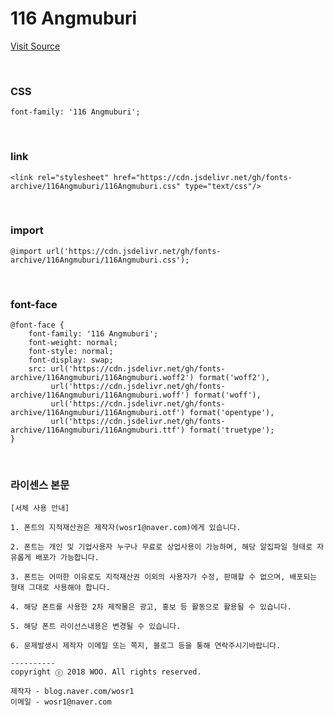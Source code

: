 # 116 Angmuburi

[Visit Source](https://m.blog.naver.com/wosr1/221310275210)

&nbsp;

### CSS

```
font-family: '116 Angmuburi';
```

&nbsp;

### link

```
<link rel="stylesheet" href="https://cdn.jsdelivr.net/gh/fonts-archive/116Angmuburi/116Angmuburi.css" type="text/css"/>
```

&nbsp;

### import

```
@import url('https://cdn.jsdelivr.net/gh/fonts-archive/116Angmuburi/116Angmuburi.css');
```

&nbsp;

### font-face

```
@font-face {
    font-family: '116 Angmuburi';
    font-weight: normal;
    font-style: normal;
    font-display: swap;
    src: url('https://cdn.jsdelivr.net/gh/fonts-archive/116Angmuburi/116Angmuburi.woff2') format('woff2'),
         url('https://cdn.jsdelivr.net/gh/fonts-archive/116Angmuburi/116Angmuburi.woff') format('woff'),
         url('https://cdn.jsdelivr.net/gh/fonts-archive/116Angmuburi/116Angmuburi.otf') format('opentype'),
         url('https://cdn.jsdelivr.net/gh/fonts-archive/116Angmuburi/116Angmuburi.ttf') format('truetype');
}
```

&nbsp;

### 라이센스 본문

```
[서체 사용 안내]  

1. 폰트의 지적재산권은 제작자(wosr1@naver.com)에게 있습니다.  

2. 폰트는 개인 및 기업사용자 누구나 무료로 상업사용이 가능하며, 해당 알집파일 형태로 자유롭게 배포가 가능합니다.  

3. 폰트는 어떠한 이유로도 지적재산권 이외의 사용자가 수정, 판매할 수 없으며, 배포되는 형태 그대로 사용해야 합니다.  

4. 해당 폰트를 사용한 2차 제작물은 광고, 홍보 등 활동으로 활용될 수 있습니다.  

5. 해당 폰트 라이선스내용은 변경될 수 있습니다.  

6. 문제발생시 제작자 이메일 또는 쪽지, 블로그 등을 통해 연락주시기바랍니다.  

---------- 
copyright ⓒ 2018 WOO. All rights reserved.  

제작자 - blog.naver.com/wosr1 
이메일 - wosr1@naver.com
```
